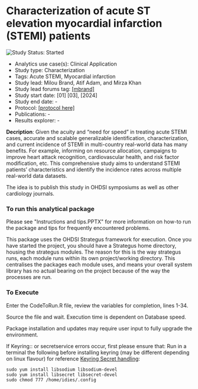Characterization of acute ST elevation myocardial infarction (STEMI) patients
=================

<img src="https://img.shields.io/badge/Study%20Status-Started-blue.svg" alt="Study Status: Started"> 

* Analytics use case(s): Clinical Application
* Study type: Characterization
* Tags: Acute STEMI, Myocardial infarction
* Study lead:  Milou Brand, Atif Adam, and Mirza Khan
* Study lead forums tag: [[mbrand]](https://forums.ohdsi.org/u/[mbrand])
* Study start date: [01] [03], [2024]
* Study end date: -
* Protocol: [[protocol here]](https://github.com/milou-brand/PhenoPheb_STEMI_Characterization/tree/master/Protocol)
* Publications: -
* Results explorer: -

**Decription**: Given the acuity and “need for speed” in treating acute STEMI cases, accurate and scalable generalizable identification, characterization, and current incidence of STEMI in multi-country real-world data has many benefits. For example, informing on resource allocation, campaigns to improve heart attack recognition, cardiovascular health, and risk factor modification, etc. This comprehensive study aims to understand STEMI patients’ characteristics and identify the incidence rates across multiple real-world data datasets.    

The idea is to publish this study in OHDSI symposiums as well as other cardiology journals.

### To run this analytical package
Please see "Instructions and tips.PPTX" for more information on how-to run the package and tips for frequently encountered problems. 

This package uses the OHDSI Strategus framework for execution. Once you have started the project, you should have a Strategus home directory, housing the strategus modules.
The reason for this is the way strategus runs, each module runs within its own project/working directory. This centralises the packages each module uses, and means your overall system library has no actual bearing on the project because of the way the processes are run.

### To Execute
Enter the CodeToRun.R file, review the variables for completion, lines 1-34. 

Source the file and wait. Execution time is dependent on Database speed. 

Package installation and updates may require user input to fully upgrade the environment.

If Keyring:: or secretservice errors occur, first please ensure that:
  Run in a terminal the following before installing keyring 
  (may be different depending on linux flavour)
  for reference [Keyring Secret handling](https://r-lib.github.io/keyring/index.html#linux):
  
```
sudo yum install libsodium libsodium-devel 
sudo yum install libsecret libsecret-devel
sudo chmod 777 /home/idies/.config 
```


